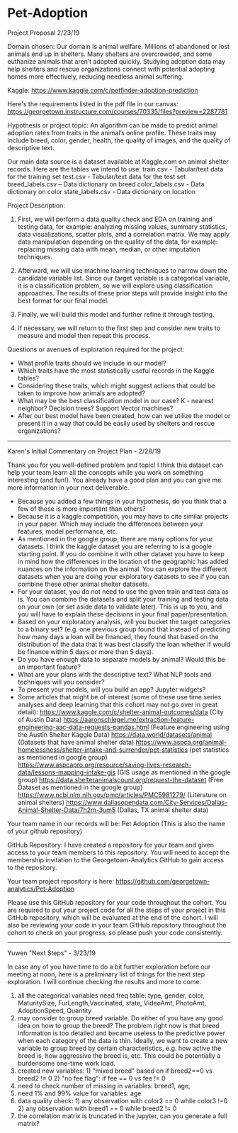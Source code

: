 # Pet-Adoption


Project Proposal 2/23/19

Domain chosen:
Our domain is animal welfare. Millions of abandoned or lost animals end up in shelters. Many shelters are overcrowded, and some euthanize animals that aren’t adopted quickly. Studying adoption data may help shelters and rescue organizations connect with potential adopting homes more effectively, reducing needless animal suffering. 

Kaggle:
https://www.kaggle.com/c/petfinder-adoption-prediction

Here's the requirements listed in the pdf file in our canvas:
https://georgetown.instructure.com/courses/70335/files?preview=2287781

Hypothesis or project topic:
An algorithm can be made to predict animal adoption rates from traits in the animal’s online profile. These traits may include breed, color, gender, health, the quality of images, and the quality of descriptive text.

Our main data source is a dataset available at Kaggle.com on animal shelter records. Here are the tables we intend to use:
   train.csv - Tabular/text data for the training set 
   test.csv - Tabular/text data for the test set
   breed_labels.csv – Data dictionary on breed
   color_labels.csv - Data dictionary on color
   state_labels.csv - Data dictionary on location
  
Project Description:
  1. First, we will perform a data quality check and EDA on training and testing data, for
  example: analyzing missing values, summary statistics, data visualizations, scatter plots,
  and a correlation matrix. We may apply data manipulation depending on the quality of
  the data, for example: replacing missing data with mean, median, or other imputation
  techniques.

  2. Afterward, we will use machine learning techniques to narrow down the candidate
  variable list. Since our target variable is a categorical variable, it is a classification
  problem, so we will explore using classification approaches. The results of these prior
  steps will provide insight into the best format for our final model.
  
  3. Finally, we will build this model and further refine it through testing.

  4. If necessary, we will return to the first step and consider new traits to measure and model
  then repeat this process.

Questions or avenues of exploration required for the project:
- What profile traits should we include in our model? 
- Which traits have the most statistically useful records in the Kaggle tables?
- Considering these traits, which might suggest actions that could be taken to improve how animals are adopted?
- What may be the best classification model in our case?  K - nearest neighbor? Decision trees? Support Vector machines?
- After our best model have been created, how can we utilize the model or present it in a way that could be easily used by shelters and rescue organizations?

------

Karen's Initial Commentary on Project Plan - 2/28/19

Thank you for you well-defined problem and topic! I think this dataset can help your team learn all the concepts while you work on something interesting (and fun!). You already have a good plan and you can give me more information in your next deliverable. 

- Because you added a few things in your hypothesis, do you think that a few of these is more important than others? 
- Because it is a kaggle competition, you may have to cite similar projects in your paper. Which may include the differences   between your features, model performance, etc.
- As mentioned in the google group, there are many options for your datasets. I think the kaggle dataset you are referring to is a google starting point. If you do combine it with other dataset you have to keep in mind how the differences in the location of the geographic has added nuances on the information on the animal. You can explore the different datasets when you are doing your exploratory datasets to see if you can combine these other animal shelter datasets. 
- For your dataset, you do not need to use the given train and test data as is. You can combine the datasets and split your training and testing data on your own (or set aside data to validate later). This is up to you, and you will have to explain these decisions in your final paper/presentation.
- Based on your exploratory analysis, will you bucket the target categories to a binary set?  (e.g. one previous group found that instead of predicting how many days a loan will be financed, they found that based on the distribution of the data that it was best classify the loan whether if would be finance within 5 days or more than 5 days).
- Do you have enough data to separate models by animal? Would this be an important feature? 
- What are your plans with the descriptive text? What NLP tools and techniques will you consider?
- To present your models, will you build an app? Jupyter widgets? 
- Some articles that might be of interest (some of these use time series analyses and deep learning that  this cohort may not go over in great detail):
        https://www.kaggle.com/c/shelter-animal-outcomes/data (City of Austin Data)
        https://aaronschlegel.me/extraction-feature-engineering-aac-data-requests-pandas.html (Feature engineering using the Austin Shelter Kaggle Data)
        https://data.world/datasets/animal (Datasets that have animal shelter data)
        https://www.aspca.org/animal-homelessness/shelter-intake-and-surrender/pet-statistics (pet statistics as mentioned in google group)
        https://www.aspcapro.org/resource/saving-lives-research-data/lessons-mapping-intake-gis (GIS usage as mentioned in the google group)
        https://data.shelteranimalscount.org/request-the-dataset (Free Dataset as mentioned in the google group)
        https://www.ncbi.nlm.nih.gov/pmc/articles/PMC5981279/ (Literature on animal shelters)
        https://www.dallasopendata.com/City-Services/Dallas-Animal-Shelter-Data/7h2m-3um5 (Dallas, TX animal shelter data)

Your team name in our records will be: Pet Adoption (This is also the name of your github repository)

GitHub Repository: I have created a repository for your team and given access to your team members to this repository. You will need to accept the membership invitation to the Georgetown-Analytics GitHub to gain access to the repository.

Your team project repository is here: https://github.com/georgetown-analytics/Pet-Adoption

Please use this GitHub repository for your code throughout the cohort. You are required to put your project code for all the steps of your project in this GitHub repository, which will be evaluated at the end of the cohort. I will also be reviewing your code in your team GitHub repository throughout the cohort to check on your progress, so please push your code consistently. 

-----

Yuwen "Next Steps" - 3/23/19

In case any of you have time to do a bit further exploration before our meeting at noon, here is a preliminary list of things for the next step exploration. I will continue checking the results and more to come. 

1. all the categorical variables need freq table: type, gender, color, MaturitySize, FurLength,Vaccinated, state, VideoAmt, PhotoAmt, AdoptionSpeed, Quantity
2. may consider to group breed variable. Do either of you have any good idea on how to group the breed? The problem right now is that breed information is too detailed and became useless to the predictive power when each category of the data is thin. Ideally, we want to create a new variable to group breed by certain characteristics, e.g. how active the breed is, how aggressive the breed is, etc. This could be potentially a burdensome one-time work load. 
3. created new variables:
          1) "mixed breed" based on if breed2==0 vs breed2 != 0
          2) "no fee flag": if fee == 0 vs fee != 0
4. need to check number of missing in variables: breed1, age, 
5.  need 1% and 99% value for variables: age
6. data quality check: 
          1) any observation with color2 == 0 while color3 !=0
          2) any observation with breed1 == 0 while breed2 != 0
7. the correlation matrix is truncated in the jupyter, can you generate a full matrix?
